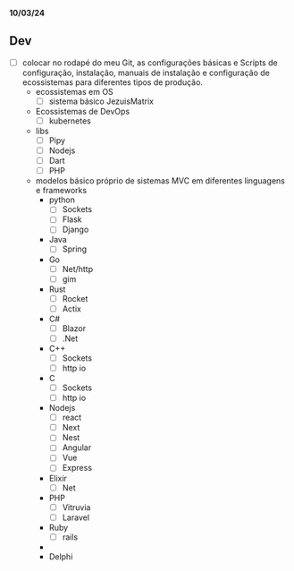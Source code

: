 **10/03/24**
## Dev
- [ ] colocar no rodapé do meu Git, as configurações básicas e Scripts de configuração, instalação, manuais de instalação e configuração de ecossistemas para diferentes tipos de produção.
	- ecossistemas em OS
		- [ ] sistema básico JezuisMatrix
	- Ecossistemas de DevOps
		- [ ] kubernetes 
	- libs
		- [ ] Pipy
		- [ ] Nodejs
		- [ ] Dart
		- [ ] PHP 
	- modelos básico próprio de sistemas MVC em diferentes linguagens e frameworks
		- python 
			- [ ] Sockets
			- [ ] Flask
			- [ ] Django
		- Java
			- [ ] Spring
		- Go
			- [ ] Net/http
			- [ ] gim
		- Rust
			- [ ] Rocket
			- [ ] Actix 
		- C#
			- [ ] Blazor
			- [ ] .Net
		- C++
			- [ ] Sockets
			- [ ] http io
		- C
			- [ ] Sockets
			- [ ] http io
		- Nodejs
			- [ ] react
			- [ ] Next
			- [ ] Nest
			- [ ] Angular
			- [ ] Vue
			- [ ] Express
		- Elixir
			- [ ] Net
		- PHP
			- [ ] Vitruvia
			- [ ] Laravel
		- Ruby
			- [ ] rails
		- 
		- Delphi 

